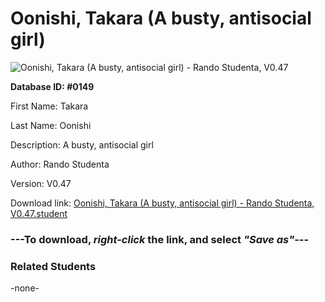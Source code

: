 # Oonishi, Takara (A busty, antisocial girl)

<img src="Files/Oonishi, Takara (A busty, antisocial girl).png" title="Oonishi, Takara (A busty, antisocial girl) - Rando Studenta, V0.47">

**Database ID: #0149**

First Name: Takara

Last Name: Oonishi

Description: A busty, antisocial girl

Author: Rando Studenta

Version: V0.47

Download link: <a href="https://raw.githubusercontent.com/Arbiter1223/Daigaku-Gurashi-Custom-Students/master/Files/Student Files/Oonishi%2C%20Takara%20(A%20busty%2C%20antisocial%20girl)%20-%20Rando%20Studenta%2C%20V0.47.student">Oonishi, Takara (A busty, antisocial girl) - Rando Studenta, V0.47.student</a>

### ---**To download, _right-click_ the link, and select _"Save as"_**---

### Related Students

-none-
